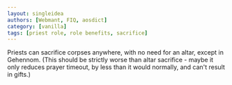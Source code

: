 ```yaml
---
layout: singleidea
authors: [Webmant, FIQ, aosdict]
category: [vanilla]
tags: [priest role, role benefits, sacrifice]
---
```

Priests can sacrifice corpses anywhere, with no need for an altar, except in Gehennom. (This should be strictly worse than altar sacrifice - maybe it only reduces prayer timeout, by less than it would normally, and can't result in gifts.)

